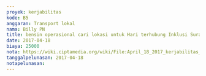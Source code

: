 ```yaml
---
proyek: kerjabilitas
kode: B5
anggaran: Transport lokal
nama: Billy PN
title: bensin operasional cari lokasi untuk Hari terhubung Inklusi Surabaya
date: 2017-04-18
biaya: 25000
nota: https://wiki.ciptamedia.org/wiki/File:April_18_2017_kerjabilitas_B5_bensin_billy.jpg
tanggalpelunasan: 2017-04-18
notapelunasan:
---
```

